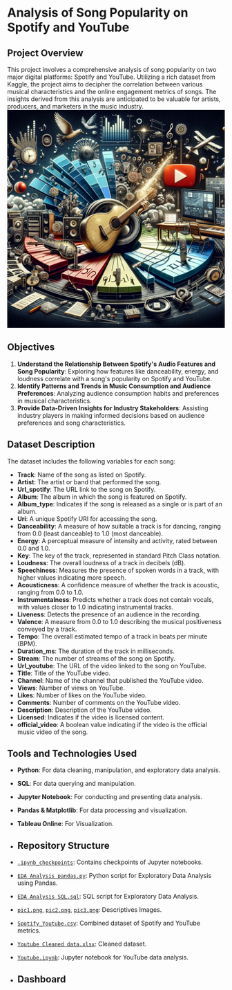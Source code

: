 # Analysis of Song Popularity on Spotify and YouTube

## Project Overview

This project involves a comprehensive analysis of song popularity on two major digital platforms: Spotify and YouTube. Utilizing a rich dataset from Kaggle, the project aims to decipher the correlation between various musical characteristics and the online engagement metrics of songs. The insights derived from this analysis are anticipated to be valuable for artists, producers, and marketers in the music industry.
![Project Image](pic2.png)

## Objectives

1. **Understand the Relationship Between Spotify's Audio Features and Song Popularity**: Exploring how features like danceability, energy, and loudness correlate with a song's popularity on Spotify and YouTube.
2. **Identify Patterns and Trends in Music Consumption and Audience Preferences**: Analyzing audience consumption habits and preferences in musical characteristics.
3. **Provide Data-Driven Insights for Industry Stakeholders**: Assisting industry players in making informed decisions based on audience preferences and song characteristics.

## Dataset Description

The dataset includes the following variables for each song:

- **Track**: Name of the song as listed on Spotify.
- **Artist**: The artist or band that performed the song.
- **Url_spotify**: The URL link to the song on Spotify.
- **Album**: The album in which the song is featured on Spotify.
- **Album_type**: Indicates if the song is released as a single or is part of an album.
- **Uri**: A unique Spotify URI for accessing the song.
- **Danceability**: A measure of how suitable a track is for dancing, ranging from 0.0 (least danceable) to 1.0 (most danceable).
- **Energy**: A perceptual measure of intensity and activity, rated between 0.0 and 1.0.
- **Key**: The key of the track, represented in standard Pitch Class notation.
- **Loudness**: The overall loudness of a track in decibels (dB).
- **Speechiness**: Measures the presence of spoken words in a track, with higher values indicating more speech.
- **Acousticness**: A confidence measure of whether the track is acoustic, ranging from 0.0 to 1.0.
- **Instrumentalness**: Predicts whether a track does not contain vocals, with values closer to 1.0 indicating instrumental tracks.
- **Liveness**: Detects the presence of an audience in the recording.
- **Valence**: A measure from 0.0 to 1.0 describing the musical positiveness conveyed by a track.
- **Tempo**: The overall estimated tempo of a track in beats per minute (BPM).
- **Duration_ms**: The duration of the track in milliseconds.
- **Stream**: The number of streams of the song on Spotify.
- **Url_youtube**: The URL of the video linked to the song on YouTube.
- **Title**: Title of the YouTube video.
- **Channel**: Name of the channel that published the YouTube video.
- **Views**: Number of views on YouTube.
- **Likes**: Number of likes on the YouTube video.
- **Comments**: Number of comments on the YouTube video.
- **Description**: Description of the YouTube video.
- **Licensed**: Indicates if the video is licensed content.
- **official_video**: A boolean value indicating if the video is the official music video of the song.

## Tools and Technologies Used

- **Python**: For data cleaning, manipulation, and exploratory data analysis.
- **SQL**: For data querying and manipulation.
- **Jupyter Notebook**: For conducting and presenting data analysis.
- **Pandas & Matplotlib**: For data processing and visualization.
- **Tableau Online**: For Visualization.
  
- ## Repository Structure

- [`.ipynb_checkpoints`](./.ipynb_checkpoints): Contains checkpoints of Jupyter notebooks.
- [`EDA Analysis pandas.py`](./EDA%20Analysis%20pandas.py): Python script for Exploratory Data Analysis using Pandas.
- [`EDA Analysis SQL.sql`](./EDA%20Analysis%20SQL.sql): SQL script for Exploratory Data Analysis.
- [`pic1.png`](./pic1.png), [`pic2.png`](./pic2.png), [`pic3.png`](./pic3.png): Descriptives Images.
- [`Spotify_Youtube.csv`](./Spotify_Youtube.csv): Combined dataset of Spotify and YouTube metrics.
- [`Youtube Cleaned data.xlsx`](./Youtube%20Cleaned%20data.xlsx): Cleaned dataset.
- [`Youtube.ipynb`](./Youtube.ipynb): Jupyter notebook for YouTube data analysis.

- ## Dashboard






